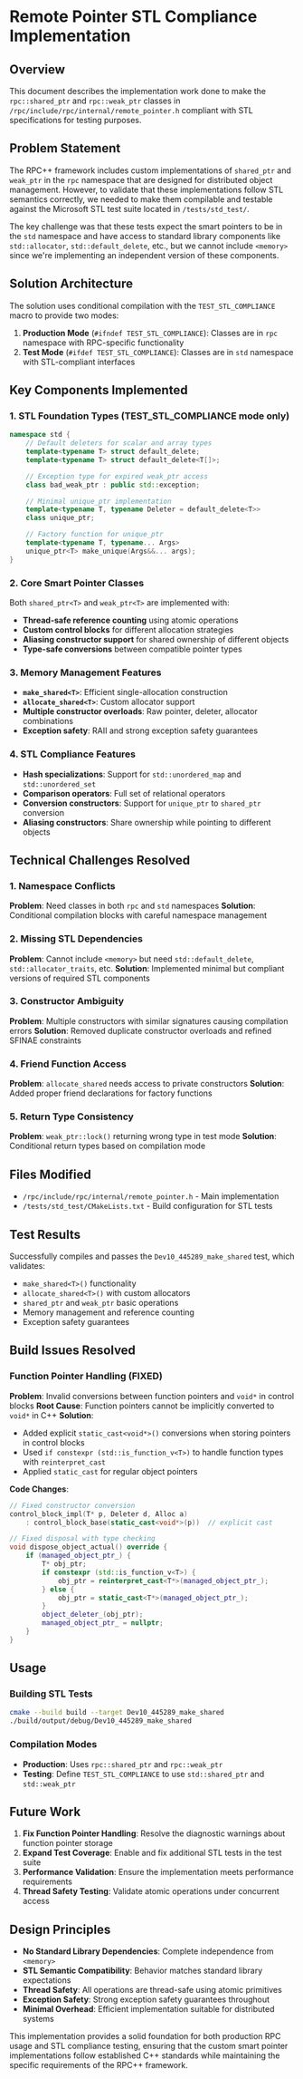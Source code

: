 # Remote Pointer STL Compliance Implementation

## Overview

This document describes the implementation work done to make the `rpc::shared_ptr` and `rpc::weak_ptr` classes in `/rpc/include/rpc/internal/remote_pointer.h` compliant with STL specifications for testing purposes.

## Problem Statement

The RPC++ framework includes custom implementations of `shared_ptr` and `weak_ptr` in the `rpc` namespace that are designed for distributed object management. However, to validate that these implementations follow STL semantics correctly, we needed to make them compilable and testable against the Microsoft STL test suite located in `/tests/std_test/`.

The key challenge was that these tests expect the smart pointers to be in the `std` namespace and have access to standard library components like `std::allocator`, `std::default_delete`, etc., but we cannot include `<memory>` since we're implementing an independent version of these components.

## Solution Architecture

The solution uses conditional compilation with the `TEST_STL_COMPLIANCE` macro to provide two modes:

1. **Production Mode** (`#ifndef TEST_STL_COMPLIANCE`): Classes are in `rpc` namespace with RPC-specific functionality
2. **Test Mode** (`#ifdef TEST_STL_COMPLIANCE`): Classes are in `std` namespace with STL-compliant interfaces

## Key Components Implemented

### 1. STL Foundation Types (TEST_STL_COMPLIANCE mode only)

```cpp
namespace std {
    // Default deleters for scalar and array types
    template<typename T> struct default_delete;
    template<typename T> struct default_delete<T[]>;

    // Exception type for expired weak_ptr access
    class bad_weak_ptr : public std::exception;

    // Minimal unique_ptr implementation
    template<typename T, typename Deleter = default_delete<T>>
    class unique_ptr;

    // Factory function for unique_ptr
    template<typename T, typename... Args>
    unique_ptr<T> make_unique(Args&&... args);
}
```

### 2. Core Smart Pointer Classes

Both `shared_ptr<T>` and `weak_ptr<T>` are implemented with:

- **Thread-safe reference counting** using atomic operations
- **Custom control blocks** for different allocation strategies
- **Aliasing constructor support** for shared ownership of different objects
- **Type-safe conversions** between compatible pointer types

### 3. Memory Management Features

- **`make_shared<T>`**: Efficient single-allocation construction
- **`allocate_shared<T>`**: Custom allocator support
- **Multiple constructor overloads**: Raw pointer, deleter, allocator combinations
- **Exception safety**: RAII and strong exception safety guarantees

### 4. STL Compliance Features

- **Hash specializations**: Support for `std::unordered_map` and `std::unordered_set`
- **Comparison operators**: Full set of relational operators
- **Conversion constructors**: Support for `unique_ptr` to `shared_ptr` conversion
- **Aliasing constructors**: Share ownership while pointing to different objects

## Technical Challenges Resolved

### 1. Namespace Conflicts
**Problem**: Need classes in both `rpc` and `std` namespaces
**Solution**: Conditional compilation blocks with careful namespace management

### 2. Missing STL Dependencies
**Problem**: Cannot include `<memory>` but need `std::default_delete`, `std::allocator_traits`, etc.
**Solution**: Implemented minimal but compliant versions of required STL components

### 3. Constructor Ambiguity
**Problem**: Multiple constructors with similar signatures causing compilation errors
**Solution**: Removed duplicate constructor overloads and refined SFINAE constraints

### 4. Friend Function Access
**Problem**: `allocate_shared` needs access to private constructors
**Solution**: Added proper friend declarations for factory functions

### 5. Return Type Consistency
**Problem**: `weak_ptr::lock()` returning wrong type in test mode
**Solution**: Conditional return types based on compilation mode

## Files Modified

- `/rpc/include/rpc/internal/remote_pointer.h` - Main implementation
- `/tests/std_test/CMakeLists.txt` - Build configuration for STL tests

## Test Results

Successfully compiles and passes the `Dev10_445289_make_shared` test, which validates:
- `make_shared<T>()` functionality
- `allocate_shared<T>()` with custom allocators
- `shared_ptr` and `weak_ptr` basic operations
- Memory management and reference counting
- Exception safety guarantees

## Build Issues Resolved

### Function Pointer Handling (FIXED)
**Problem**: Invalid conversions between function pointers and `void*` in control blocks
**Root Cause**: Function pointers cannot be implicitly converted to `void*` in C++
**Solution**:
- Added explicit `static_cast<void*>()` conversions when storing pointers in control blocks
- Used `if constexpr (std::is_function_v<T>)` to handle function types with `reinterpret_cast`
- Applied `static_cast` for regular object pointers

**Code Changes**:
```cpp
// Fixed constructor conversion
control_block_impl(T* p, Deleter d, Alloc a)
    : control_block_base(static_cast<void*>(p))  // explicit cast

// Fixed disposal with type checking
void dispose_object_actual() override {
    if (managed_object_ptr_) {
        T* obj_ptr;
        if constexpr (std::is_function_v<T>) {
            obj_ptr = reinterpret_cast<T*>(managed_object_ptr_);
        } else {
            obj_ptr = static_cast<T*>(managed_object_ptr_);
        }
        object_deleter_(obj_ptr);
        managed_object_ptr_ = nullptr;
    }
}
```

## Usage

### Building STL Tests
```bash
cmake --build build --target Dev10_445289_make_shared
./build/output/debug/Dev10_445289_make_shared
```

### Compilation Modes
- **Production**: Uses `rpc::shared_ptr` and `rpc::weak_ptr`
- **Testing**: Define `TEST_STL_COMPLIANCE` to use `std::shared_ptr` and `std::weak_ptr`

## Future Work

1. **Fix Function Pointer Handling**: Resolve the diagnostic warnings about function pointer storage
2. **Expand Test Coverage**: Enable and fix additional STL tests in the test suite
3. **Performance Validation**: Ensure the implementation meets performance requirements
4. **Thread Safety Testing**: Validate atomic operations under concurrent access

## Design Principles

- **No Standard Library Dependencies**: Complete independence from `<memory>`
- **STL Semantic Compatibility**: Behavior matches standard library expectations
- **Thread Safety**: All operations are thread-safe using atomic primitives
- **Exception Safety**: Strong exception safety guarantees throughout
- **Minimal Overhead**: Efficient implementation suitable for distributed systems

This implementation provides a solid foundation for both production RPC usage and STL compliance testing, ensuring that the custom smart pointer implementations follow established C++ standards while maintaining the specific requirements of the RPC++ framework.